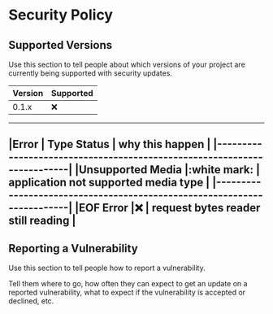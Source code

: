 # Security Policy

## Supported Versions

Use this section to tell people about which versions of your project are
currently being supported with security updates.

| Version | Supported          | 
| ------- | ------------------ |
| 0.1.x   | :x:                |
--------------------------------


|Error              | Type Status | why this happen                      |
|------------------------------------------------------------------------|
|Unsupported Media  |:white mark: | application not supported media type |
|------------------------------------------------------------------------|
|EOF Error          |:x:          | request bytes reader still reading   |
--------------------------------------------------------------------------


## Reporting a Vulnerability

Use this section to tell people how to report a vulnerability.

Tell them where to go, how often they can expect to get an update on a
reported vulnerability, what to expect if the vulnerability is accepted or
declined, etc.
